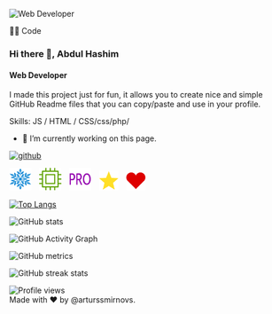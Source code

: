 
![Web Developer](https://scontent.fcgp27-1.fna.fbcdn.net/v/t1.6435-9/161761672_111870804316224_4095473367956170433_n.jpg?_nc_cat=105&ccb=1-5&_nc_sid=e3f864&_nc_ohc=ki3g0gpbl6gAX_NdahZ&_nc_ht=scontent.fcgp27-1.fna&oh=b974e04d5f5bf65a00bd3110d2f7cedf&oe=6185E0A6)

👨‍💻 Code
### Hi there 👋, Abdul Hashim
#### Web Developer

I made this project just for fun, it allows you to create nice and simple GitHub Readme files that you can copy/paste and use in your profile.

Skills: JS / HTML / CSS/css/php/

- 🔭 I’m currently working on this page. 


[<img src='https://cdn.jsdelivr.net/npm/simple-icons@3.0.1/icons/github.svg' alt='github' height='40'>](https://github.com/hashim243)  

<a href='https://archiveprogram.github.com/'><img src='https://raw.githubusercontent.com/acervenky/animated-github-badges/master/assets/acbadge.gif' width='40' height='40'></a> <a href='https://docs.github.com/en/developers'><img src='https://raw.githubusercontent.com/acervenky/animated-github-badges/master/assets/devbadge.gif' width='40' height='40'></a> <a href='https://github.com/pricing'><img src='https://raw.githubusercontent.com/acervenky/animated-github-badges/master/assets/pro.gif' width='40' height='40'></a> <a href='https://stars.github.com/'><img src='https://raw.githubusercontent.com/acervenky/animated-github-badges/master/assets/starbadge.gif' width='35' height='35'></a> <a href='https://docs.github.com/en/github/supporting-the-open-source-community-with-github-sponsors'><img src='https://raw.githubusercontent.com/acervenky/animated-github-badges/master/assets/sponsorbadge.gif' width='35' height='35'></a> 

[![Top Langs](https://github-readme-stats.vercel.app/api/top-langs/?username=hashim243)](https://github.com/anuraghazra/github-readme-stats)

![GitHub stats](https://github-readme-stats.vercel.app/api?username=hashim243&show_icons=true&count_private=true)  

![GitHub Activity Graph](https://activity-graph.herokuapp.com/graph?username=hashim243)  

![GitHub metrics](https://metrics.lecoq.io/hashim243)  

![GitHub streak stats](https://github-readme-streak-stats.herokuapp.com/?user=hashim243)  

![Profile views](https://gpvc.arturio.dev/hashim243)  
Made with ❤ by @arturssmirnovs.
